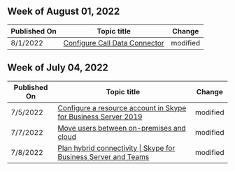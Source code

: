 <!-- This file is generated automatically each week. Changes made to this file will be overwritten.-->



## Week of August 01, 2022


| Published On |Topic title | Change |
|------|------------|--------|
| 8/1/2022 | [Configure Call Data Connector](/SkypeForBusiness/hybrid/configure-call-data-connector) | modified |


## Week of July 04, 2022


| Published On |Topic title | Change |
|------|------------|--------|
| 7/5/2022 | [Configure a resource account in Skype for Business Server 2019](/SkypeForBusiness/hybrid/configure-onprem-ra) | modified |
| 7/7/2022 | [Move users between on-premises and cloud](/SkypeForBusiness/hybrid/move-users-between-on-premises-and-cloud) | modified |
| 7/8/2022 | [Plan hybrid connectivity \| Skype for Business Server and Teams](/SkypeForBusiness/hybrid/plan-hybrid-connectivity) | modified |
